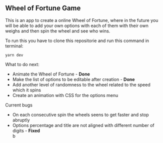 <h2>Wheel of Fortune Game</h2>

This is an app to create a online Wheel of Fortune, where in the future you will be able to add your own options with each of them with their own weighs and then spin the wheel and see who wins.

To run this you have to clone this repositorie and run this command in terminal:
```
yarn dev
```

<span>What to do next:</span>
<ul>
  <li>Animate the Wheel of Fortune - <b>Done</b></li>
  <li>Make the list of options to be editable after creation - <b>Done</b></li>
  <li>Add another level of randomness to the wheel related to the speed which it spins</li>
  <li>Create an animation with CSS for the options menu</li>
</ul>

<span>Current bugs</span>
<ul>
  <li>On each consecutive spin the wheels seens to get faster and stop abruptly <b></b></li>
  <li>Options percentage and title are not aligned with different number of digits - <b>Fixed</b></li>b
</ul>
